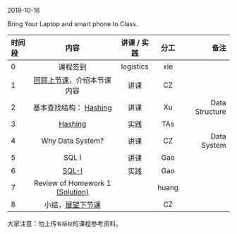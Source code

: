 2019-10-16

Bring Your Laptop and smart phone  to Class. 

|时间段     |  内容    | 讲课 / 实践     |  分工  |  备注       |
| :---      |   :----:    |   :----:    |    :----:    | ---: |
|   0       |  课程签到     |  logistics   |     xie     |        |
|   1       |  [回顾上节课](../WW5/WW5-Plan.md)，介绍本节课内容     |  讲课    |     CZ     |         |
|   2       |  基本查找结构： [Hashing](BDMI_Hashing.pdf)                                   |  讲课    |     Xu     |  Data Structure       |
|   3       |  [Hashing](../cs161-2018/lecture8_hashing.ipynb)   |  实践    |     TAs     |         |
|   4       |  Why Data System?   |   讲课    |     CZ     |   Data System      |
|   5       |  SQL I   |   讲课    |     Gao     |         |
|   6       |  [SQL-I](../cs145-2018)    |   实践    |     Gao     |         |
|   7       |  Review of Homework 1 [(Solution)](https://github.com/saturn-lab/BDMI-2019A/blob/master/Course-Projects/hw1_solution.py)    |        |     huang     |         |
|   8       |  小结，[展望下节课](../WW7/WW7-Plan.md)    |        |     CZ     |         |



大家注意：勿上传``有版权``的课程参考资料。
